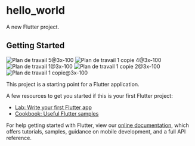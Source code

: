 # hello_world

A new Flutter project.

## Getting Started
![Plan de travail 5@3x-100](https://user-images.githubusercontent.com/100783752/211813687-ebf52811-8cdf-4e30-bb1e-0dfaf01b8d2d.jpg)
![Plan de travail 1 copie 4@3x-100](https://user-images.githubusercontent.com/100783752/211814132-4d2a4019-8f7e-4eda-b70d-5b942fca93d0.jpg)
![Plan de travail 1@3x-100](https://user-images.githubusercontent.com/100783752/211814191-e41bac3a-0f9d-4b99-b0f1-64a1cfd7d8be.jpg)
![Plan de travail 1 copie 2@3x-100](https://user-images.githubusercontent.com/100783752/211814303-f592226e-ad78-4949-93a8-b156c096dbcf.jpg)
![Plan de travail 1 copie@3x-100](https://user-images.githubusercontent.com/100783752/211814338-41e8c814-2adc-41b7-b221-98e99f7e45b7.jpg)

This project is a starting point for a Flutter application.

A few resources to get you started if this is your first Flutter project:

- [Lab: Write your first Flutter app](https://flutter.dev/docs/get-started/codelab)
- [Cookbook: Useful Flutter samples](https://flutter.dev/docs/cookbook)

For help getting started with Flutter, view our
[online documentation](https://flutter.dev/docs), which offers tutorials,
samples, guidance on mobile development, and a full API reference.
